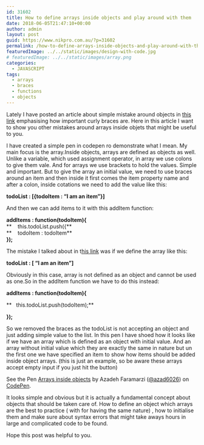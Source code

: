 ```yaml
---
id: 31602
title: How to define arrays inside objects and play around with them
date: 2018-06-05T21:47:10+00:00
author: admin
layout: post
guid: https://www.nikpro.com.au/?p=31602
permalink: /how-to-define-arrays-inside-objects-and-play-around-with-them/
featuredImage: ../../static/images/design-with-code.jpg
# featuredImage: ../../static/images/array.png
categories:
  - JAVASCRIPT
tags:
  - arrays
  - braces
  - functions
  - objects
---
```


Lately I have posted an article about simple mistake around objects in [this link](https://www.nikpro.com.au/be-aware-when-playing-around-inside-objects-a-simple-example-explained/) emphasising how important curly braces are. Here in this article I want to show you other mistakes around arrays inside objets that might be useful to you.

I have created a simple pen in codepen ro demonstrate what I mean. My main focus is the array.Inside objects, arrays are defined as objects as well. Unlike a variable, which used assignment operator, in array we use colons to give them vale. And for arrays we use brackets to hold the values. Simple and important. But to give the array an initial value, we need to use braces around an item and then inside it first comes the item property name and after a colon, inside cotations we need to add the value like this:

**todoList : [{todoItem : &#8220;I am an item&#8221;}]**

And then we can add items to it with this addItem function:

**addItems : function(todoItem){**  
**    this.todoList.push({**  
**    todoItem : todoItem**  
**});**

The mistake I talked about in t[his link](https://www.nikpro.com.au/be-aware-when-playing-around-inside-objects-a-simple-example-explained/) was if we define the array like this:

**todoList : [ &#8220;I am an item&#8221;]**

Obviously in this case, array is not defined as an object and cannot be used as one.So in the addItem function we have to do this instead:

**addItems : function(todoItem){**

**   this.todoList.push(todoItem);**

**});**

<p data-height="265" data-theme-id="0" data-slug-hash="gKrjKr" data-default-tab="html,result" data-user="azad6026" data-embed-version="2" data-pen-title="Arrays inside objects">
  So we removed the braces as the todoList is not accepting an object and just adding simple value to the list. In this pen I have shoed how it looks like if we have an array which is defined as an object with initial value. And an array without initial value which they are exactly the same in nature but un the first one we have specified an item to show how items should be added inside object arrays. (this is just an example, so be aware these arrays accept empty input if you just hit the button)
</p>

<p class="codepen" data-height="438" data-theme-id="0" data-slug-hash="gKrjKr" data-default-tab="html,result" data-user="azad6026" data-embed-version="2" data-pen-title="Arrays inside objects">
  See the Pen <a href="https://codepen.io/azad6026/pen/gKrjKr/">Arrays inside objects</a> by Azadeh Faramarzi (<a href="https://codepen.io/azad6026">@azad6026</a>) on <a href="https://codepen.io">CodePen</a>.
</p>

It looks simple and obvious but it is actually a fundamental concept about objects that should be taken care of. How to define an object which arrays are the best to practice ( with for having the same nature) , how to initialise them and make sure about syntax errors that might take aways hours in large and complicated code to be found.

Hope this post was helpful to you.
